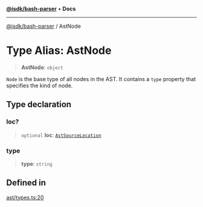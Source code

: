 [**@isdk/bash-parser**](../README.md) • **Docs**

***

[@isdk/bash-parser](../globals.md) / AstNode

# Type Alias: AstNode

> **AstNode**: `object`

`Node` is the base type of all nodes in the AST. It contains a `type` property that specifies the kind of node.

## Type declaration

### loc?

> `optional` **loc**: [`AstSourceLocation`](AstSourceLocation.md)

### type

> **type**: `string`

## Defined in

[ast/types.ts:20](https://github.com/mattiasrunge/bash-parser/blob/98089d9104089a44eb5db425f3c3a8de14075f75/src/ast/types.ts#L20)
